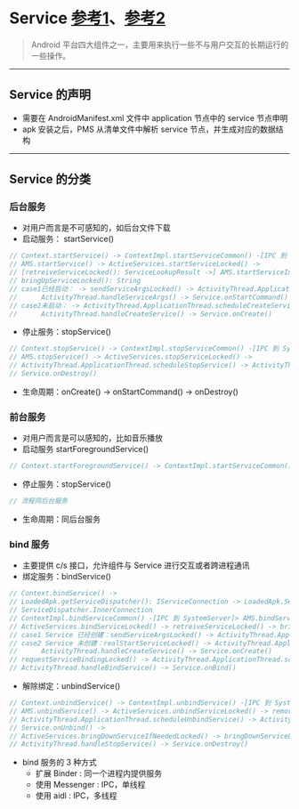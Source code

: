 # Service [参考1][1]、[参考2][2]
> Android 平台四大组件之一，主要用来执行一些不与用户交互的长期运行的一些操作。

---
## Service 的声明
- 需要在 AndroidManifest.xml 文件中 application 节点中的 service 节点申明
- apk 安装之后，PMS 从清单文件中解析 service 节点，并生成对应的数据结构

---
## Service 的分类

### 后台服务
- 对用户而言是不可感知的，如后台文件下载
- 启动服务： startService()
```java
// Context.startService() -> ContextImpl.startServiceCommon() -[IPC 到 SystemServer 进程]-> 
// AMS.startService() -> ActiveServices.startServiceLocked() -> 
// [retreiveServiceLocked(): ServiceLookupResult ->] AMS.startServiceInnerLocked() -> 
// bringUpServiceLocked(): String
// case1已经启动： -> sendServiceArgsLocked() -> ActivityThread.ApplicationThread.shcheduleServiceArgs() ->
//      ActivityThread.handleServiceArgs() -> Service.onStartCommand()
// case2未启动： -> ActivityThread.ApplicationThread.scheduleCreateService() -> 
//      ActivityThread.handleCreateService() -> Service.onCreate()
```
- 停止服务：stopService()
```java
// Context.stopService() -> ContextImpl.stopServiceCommon() -[IPC 到 SystemServer 进程]-> 
// AMS.stopService() -> ActiveServices.stopServiceLocked() ->
// ActivityThread.ApplicationThread.scheduleStopService() -> ActivityThread.handleStopService() ->
// Service.onDestroy()
```
- 生命周期：onCreate() -> onStartCommand() -> onDestroy()

### 前台服务
- 对用户而言是可以感知的，比如音乐播放
- 启动服务 startForegroundService()
```java
// Context.startForegroundService() -> ContextImpl.startServiceCommon() -> 同后台服务
```
- 停止服务：stopService()
```java
// 流程同后台服务
```
- 生命周期：同后台服务

### bind 服务
- 主要提供 c/s 接口，允许组件与 Service 进行交互或者跨进程通讯
- 绑定服务：bindService()
```java
// Context.bindService() ->
// LoadedApk.getServiceDispatcher(): IServiceConnection -> LoadedApk.ServiceDispatcher.getIServiceConnection()
// ServiceDispatcher.InnerConnection
// ContextImpl.bindServiceCommon() -[IPC 到 SystemServer]> AMS.bindService() ->
// ActiveServices.bindServiceLocked() -> retreiveServiceLocked() -> bringUpServiceLocked() -> 
// case1 Service 已经创建：sendServiceArgsLocked() -> ActivityThread.ApplicationThread.scheduleServiceArgs() -> 
// case2 Service 未创建：realStartServiceLocked() -> ActivityThread.ApplicationThread.scheduleCreateService() ->
//      ActivityThread.handleCreateService() -> Service.onCreate()
// requestServiceBindingLocked() -> ActivityThread.ApplicationThread.scheduleBindService() ->
// ActivityThread.handleBindService() -> Service.onBind()
```
- 解除绑定：unbindService()
```java
// Context.unbindService() -> ContextImpl.unbindService() -[IPC 到 SystemServer]->
// AMS.unbindService() -> ActiveServices.unbindServiceLocked() -> removeConnectionLocked() ->
// ActivityThread.ApplicationThread.scheduleUnbindService() -> ActivityThread.handleUnbindService() -> 
// Service.onUnbind() ->
// ActiveServices.bringDownServiceIfNeededLocked() -> bringDownServiceLocked() -...-> scheduleStopService() -> 
// ActivityThread.handleStopService() -> Service.onDestroy()
```
- bind 服务的 3 种方式
	- 扩展 Binder : 同一个进程内提供服务
	- 使用 Messenger : IPC，单线程
	- 使用 aidl : IPC，多线程


[1]: https://www.jianshu.com/p/a50a366a160c
[2]: https://www.jianshu.com/p/1e49e93c3ec8
